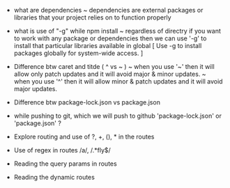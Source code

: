 - what are dependencies
    ~ dependencies are external packages or libraries that your project relies on to function properly


- what is use of "-g" while npm install
    ~ regardless of directry if you want to work with any package or dependencies then we can use '-g' to install that particular libraries
    available in global [ Use -g to install packages globally for system-wide access. ]


- Difference btw caret and titde ( ^ vs  ~ )
    ~ when you use '~' then it will allow only patch updates and it will avoid major & minor updates.
    ~ when you use '^' then it will allow minor & patch updates and it will avoid major updates.
     
- Difference btw package-lock.json vs package.json

- while pushing to git, which we will push to github 'package-lock.json' or 'package.json' ?

- Explore routing and use of ?, +, (), * in the routes

- Use of regex in routes /a/, /.*fly$/

- Reading the query params in routes

- Reading the dynamic routes